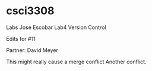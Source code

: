 # csci3308
Labs
Jose Escobar
Lab4
Version Control


Edits for #11

Partner: David Meyer

This might really cause a merge conflict
Another conflict.
